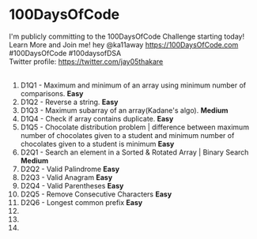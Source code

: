 # 100DaysOfCode
I'm publicly committing to the 100DaysOfCode Challenge starting today! Learn More and Join me! hey @ka11away https://100DaysOfCode.com #100DaysOfCode #100daysofDSA <br>
Twitter profile: https://twitter.com/jay05thakare <br><br>

<ol>
  <li>D1Q1 - Maximum and minimum of an array using minimum number of comparisons. <strong> Easy</strong></li>
  <li>D1Q2 - Reverse a string. <strong> Easy</strong></li>
  <li>D1Q3 - Maximum subarray of an array(Kadane's algo). <strong> Medium</strong></li>
  <li>D1Q4 - Check if array contains duplicate. <strong> Easy</strong></li>
  <li>D1Q5 - Chocolate distribution problem | difference between maximum number of chocolates given to a student and minimum number of chocolates given to a student is minimum <strong> Easy</strong></li>
  <li>D2Q1 - Search an element in a Sorted & Rotated Array | Binary Search <strong> Medium</strong></li>
  <li>D2Q2 - Valid Palindrome <strong> Easy</strong></li>
  <li>D2Q3 - Valid Anagram <strong> Easy</strong></li>
  <li>D2Q4 - Valid Parentheses <strong> Easy</strong></li>
  <li>D2Q5 - Remove Consecutive Characters <strong> Easy</strong></li>
  <li>D2Q6 - Longest common prefix <strong> Easy</strong></li>
  <li></li>
  <li></li>
  <li></li>
</ol>